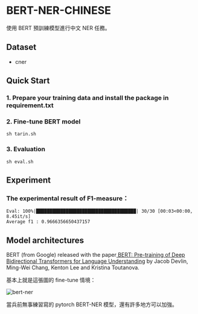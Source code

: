# BERT-NER-CHINESE

使用 BERT 預訓練模型進行中文 NER 任務。

## Dataset

- cner

## Quick Start

### 1. Prepare your training data and install the package in requirement.txt

### 2. Fine-tune BERT model

```
sh tarin.sh
```

<!-- ### 3. Interaction

```
sh interaction.sh
``` -->

### 3. Evaluation

```
sh eval.sh
```

## Experiment

### The experimental result of F1-measure：
```
Eval: 100%|█████████████████████████████████████| 30/30 [00:03<00:00,  8.45it/s]
Average f1 : 0.9666356650437157
```

## Model architectures
BERT (from Google) released with the paper[ BERT: Pre-training of Deep Bidirectional Transformers for Language Understanding](https://arxiv.org/abs/1810.04805) by Jacob Devlin, Ming-Wei Chang, Kenton Lee and Kristina Toutanova.


基本上就是這張圖的 fine-tune 情境：

![bert-ner](https://i.imgur.com/5SqW8xs.png)

當兵前無事練習寫的 pytorch BERT-NER 模型，還有許多地方可以加強。